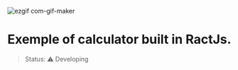 ![ezgif com-gif-maker](https://user-images.githubusercontent.com/61557867/118901605-150d8e00-b8ea-11eb-921b-96b5aaec61cb.gif)

# Exemple of calculator built in RactJs.

> Status: ⚠️ Developing
